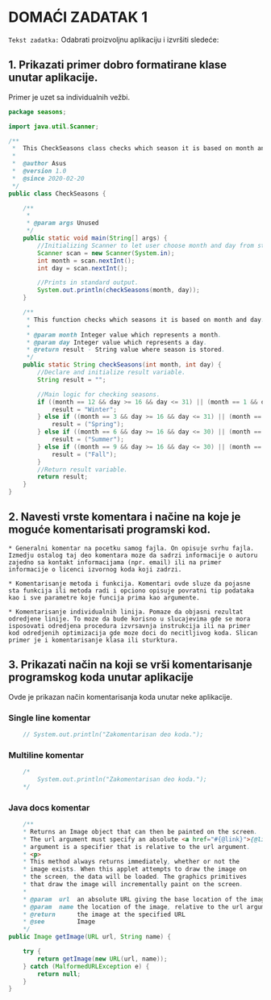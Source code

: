 # DOMAĆI ZADATAK 1

`Tekst zadatka:` Odabrati proizvoljnu aplikaciju i izvršiti sledeće:

## 1. Prikazati primer dobro formatirane klase unutar aplikacije.

Primer je uzet sa individualnih vežbi.

```java
package seasons;

import java.util.Scanner;

/**
 *  This CheckSeasons class checks which season it is based on month and day from standard input.
 *
 *  @author Asus
 *  @version 1.0
 *  @since 2020-02-20
 */
public class CheckSeasons {

    /**
     *
     * @param args Unused
     */
    public static void main(String[] args) {
        //Initializing Scanner to let user choose month and day from standard input.
        Scanner scan = new Scanner(System.in);
        int month = scan.nextInt();
        int day = scan.nextInt();

        //Prints in standard output.
        System.out.println(checkSeasons(month, day));
    }

    /**
     * This function checks which seasons it is based on month and day.
     *
     * @param month Integer value which represents a month.
     * @param day Integer value which represents a day.
     * @return result - String value where season is stored.
     */
    public static String checkSeasons(int month, int day) {
        //Declare and initialize result variable.
        String result = "";

        //Main logic for checking seasons.
        if ((month == 12 && day >= 16 && day <= 31) || (month == 1 && day >= 1 && day <= 31) || (month == 2 && day >= 1 && day <= 28) || (month == 3 && day >= 1 && day <= 15)) {
            result = "Winter";
        } else if ((month == 3 && day >= 16 && day <= 31) || (month == 4 && day >= 1 && day <= 30) || (month == 5 && day >= 1 && day <= 31) || (month == 6 && day >= 1 && day <= 15)) {
            result = ("Spring");
        } else if ((month == 6 && day >= 16 && day <= 30) || (month == 7 && day >= 1 && day <= 31) || (month == 8 && day >= 1 && day <= 31) || (month == 9 && day >= 1 && day <= 15)) {
            result = ("Summer");
        } else if ((month == 9 && day >= 16 && day <= 30) || (month == 10 && day >= 1 && day <= 31) || (month == 11 && day >= 1 && day <= 30) || (month == 12 && day >= 1 && day <= 15)) {
            result = ("Fall");
        }
        //Return result variable.
        return result;
    }
}
```

## 2. Navesti vrste komentara i načine na koje je moguće komentarisati programski kod.

    * Generalni komentar na pocetku samog fajla. On opisuje svrhu fajla. Izmedju ostalog taj deo komentara moze da sadrzi informacije o autoru zajedno sa kontakt informacijama (npr. email) ili na primer informacije o licenci izvornog koda koji zadrzi.

    * Komentarisanje metoda i funkcija. Komentari ovde sluze da pojasne sta funkcija ili metoda radi i opciono opisuje povratni tip podataka kao i sve parametre koje funcija prima kao argumente.

    * Komentarisanje individualnih linija. Pomaze da objasni rezultat odredjene linije. To moze da bude korisno u slucajevima gde se mora isposovati odredjena procedura izvrsavnja instrukcija ili na primer kod odredjenih optimizacija gde moze doci do necitljivog koda. Slican primer je i komentarisanje klasa ili sturktura.

## 3. Prikazati način na koji se vrši komentarisanje programskog koda unutar aplikacije

Ovde je prikazan način komentarisanja koda unutar neke aplikacije.

### Single line komentar

```java
    // System.out.println("Zakomentarisan deo koda.");
```

### Multiline komentar

```java
    /*
        System.out.println("Zakomentarisan deo koda.");
    */
```

### Java docs komentar

```java
    /**
    * Returns an Image object that can then be painted on the screen.
    * The url argument must specify an absolute <a href="#{@link}">{@link URL}</a>. The name
    * argument is a specifier that is relative to the url argument.
    * <p>
    * This method always returns immediately, whether or not the
    * image exists. When this applet attempts to draw the image on
    * the screen, the data will be loaded. The graphics primitives
    * that draw the image will incrementally paint on the screen.
    *
    * @param  url  an absolute URL giving the base location of the image
    * @param  name the location of the image, relative to the url argument
    * @return      the image at the specified URL
    * @see         Image
    */
public Image getImage(URL url, String name) {

    try {
        return getImage(new URL(url, name));
    } catch (MalformedURLException e) {
        return null;
    }
}
```
